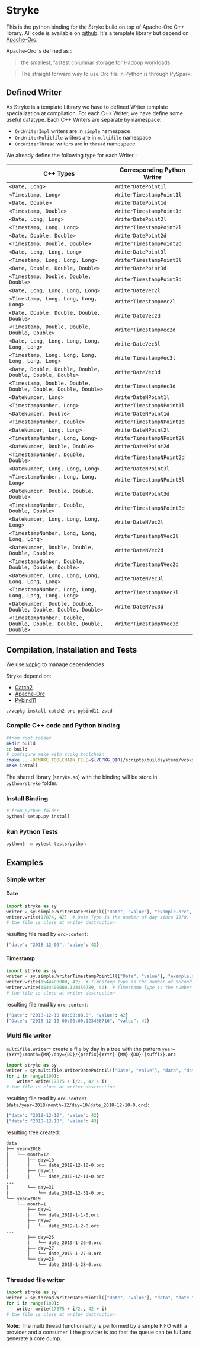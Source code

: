 # Stryke

This is the python binding for the Stryke build on top of Apache-Orc C++ library. All code is available on [github](https://github.com/edmBernard/Stryke). It's a template library but depend on [Apache-Orc](https://orc.apache.org/).

Apache-Orc is defined as :
> the smallest, fastest columnar storage for Hadoop workloads.

> The straight forward way to use Orc file in Python is through PySpark.

## Defined Writer

As Stryke is a template Library we have to defined Writer template specialization at compilation.
For each C++ Writer, we have define some useful datatype. Each C++ Writers are separate by namespace.
* `OrcWriterImpl` writers are in `simple` namespace
* `OrcWriterMulitfile` writers are in `multifile` namespace
* `OrcWriterThread` writers are in `thread` namespace

We already define the following type for each Writer :

| C++ Types | Corresponding Python Writer |
|--|--|
| `<Date, Long>` | `WriterDatePoint1l` |
| `<Timestamp, Long>` | `WriterTimestampPoint1l` |
| `<Date, Double>` | `WriterDatePoint1d` |
| `<Timestamp, Double>` | `WriterTimestampPoint1d` |
| `<Date, Long, Long>` | `WriterDatePoint2l` |
| `<Timestamp, Long, Long>` | `WriterTimestampPoint2l` |
| `<Date, Double, Double>` | `WriterDatePoint2d` |
| `<Timestamp, Double, Double>` | `WriterTimestampPoint2d` |
| `<Date, Long, Long, Long>` | `WriterDatePoint3l` |
| `<Timestamp, Long, Long, Long>` | `WriterTimestampPoint3l` |
| `<Date, Double, Double, Double>` | `WriterDatePoint3d` |
| `<Timestamp, Double, Double, Double>` | `WriterTimestampPoint3d` |
| `<Date, Long, Long, Long, Long>` | `WriterDateVec2l` |
| `<Timestamp, Long, Long, Long, Long>` | `WriterTimestampVec2l` |
| `<Date, Double, Double, Double, Double>` | `WriterDateVec2d` |
| `<Timestamp, Double, Double, Double, Double>` | `WriterTimestampVec2d` |
| `<Date, Long, Long, Long, Long, Long, Long>` | `WriterDateVec3l` |
| `<Timestamp, Long, Long, Long, Long, Long, Long>` | `WriterTimestampVec3l` |
| `<Date, Double, Double, Double, Double, Double, Double>` | `WriterDateVec3d` |
| `<Timestamp, Double, Double, Double, Double, Double, Double>` | `WriterTimestampVec3d` |
| `<DateNumber, Long>` | `WriterDateNPoint1l` |
| `<TimestampNumber, Long>` | `WriterTimestampNPoint1l` |
| `<DateNumber, Double>` | `WriterDateNPoint1d` |
| `<TimestampNumber, Double>` | `WriterTimestampNPoint1d` |
| `<DateNumber, Long, Long>` | `WriterDateNPoint2l` |
| `<TimestampNumber, Long, Long>` | `WriterTimestampNPoint2l` |
| `<DateNumber, Double, Double>` | `WriterDateNPoint2d` |
| `<TimestampNumber, Double, Double>` | `WriterTimestampNPoint2d` |
| `<DateNumber, Long, Long, Long>` | `WriterDateNPoint3l` |
| `<TimestampNumber, Long, Long, Long>` | `WriterTimestampNPoint3l` |
| `<DateNumber, Double, Double, Double>` | `WriterDateNPoint3d` |
| `<TimestampNumber, Double, Double, Double>` | `WriterTimestampNPoint3d` |
| `<DateNumber, Long, Long, Long, Long>` | `WriterDateNVec2l` |
| `<TimestampNumber, Long, Long, Long, Long>` | `WriterTimestampNVec2l` |
| `<DateNumber, Double, Double, Double, Double>` | `WriterDateNVec2d` |
| `<TimestampNumber, Double, Double, Double, Double>` | `WriterTimestampNVec2d` |
| `<DateNumber, Long, Long, Long, Long, Long, Long>` | `WriterDateNVec3l` |
| `<TimestampNumber, Long, Long, Long, Long, Long, Long>` | `WriterTimestampNVec3l` |
| `<DateNumber, Double, Double, Double, Double, Double, Double>` | `WriterDateNVec3d` |
| `<TimestampNumber, Double, Double, Double, Double, Double, Double>` | `WriterTimestampNVec3d` |

## Compilation, Installation and Tests

We use [vcpkg](https://github.com/Microsoft/vcpkg) to manage dependencies

Stryke depend on:
* [Catch2](https://github.com/catchorg/Catch2)
* [Apache-Orc](https://orc.apache.org/)
* [Pybind11](https://github.com/pybind/pybind11)

```
./vcpkg install catch2 orc pybind11 zstd
```

### Compile C++ code and Python binding

```bash
#from root folder
mkdir build
cd build
# configure make with vcpkg toolchain
cmake .. -DCMAKE_TOOLCHAIN_FILE=${VCPKG_DIR}/scripts/buildsystems/vcpkg.cmake -DBUILD_PYTHON_BINDING=ON
make install
```

The shared library (`stryke.so`) with the binding will be store in `python/stryke` folder.

### Install Binding

```bash
# from python folder
python3 setup.py install
```

### Run Python Tests

```bash
python3 -m pytest tests/python
```


## Examples

### Simple writer

#### Date

```python
import stryke as sy
writer = sy.simple.WriterDatePoint1l(["Date", "value"], "example.orc", sy.WriterOptions())
writer.write(17874, 42)  # Date Type is the number of day since 1970.
# the file is close at writer destruction
```

resulting file read by `orc-content`:
```python
{"date": "2018-12-09", "value": 42}
```

#### Timestamp

```python
import stryke as sy
writer = sy.simple.WriterTimestampPoint1l(["Date", "value"], "example.orc", sy.WriterOptions())
writer.write(1544400000, 42)  # Timestamp Type is the number of second since 1970.
writer.write(1544400000.123456789, 42)  # Timestamp Type is the number of second since 1970.
# the file is close at writer destruction
```

resulting file read by `orc-content`:
```python
{"Date": "2018-12-10 00:00:00.0", "value": 42}
{"Date": "2018-12-10 00:00:00.123456716", "value": 42}
```

### Multi file writer

`multifile.Writer*` create a file by day in a tree with the pattern `year={YYYY}/month={MM}/day={DD}/{prefix}{YYYY}-{MM}-{DD}-{suffix}.orc`
```python
import stryke as sy
writer = sy.multifile.WriterDatePoint1l(["Date", "value"], "data", "date_", sy.WriterOptions())
for i in range(100):
    writer.write(17875 + i/2., 42 + i)
# the file is close at writer destruction
```

resulting file read by `orc-content` (`data/year=2018/month=12/day=10/date_2018-12-10-0.orc`):
```python
{"date": "2018-12-10", "value": 42}
{"date": "2018-12-10", "value": 43}
```

resulting tree created:
```bash
data
├── year=2018
│   └── month=12
│       ├── day=10
│       │   └── date_2018-12-10-0.orc
│       ├── day=11
│       │   └── date_2018-12-11-0.orc
...
│       └── day=31
│           └── date_2018-12-31-0.orc
└── year=2019
    └── month=1
        ├── day=1
        │   └── date_2019-1-1-0.orc
        ├── day=2
        │   └── date_2019-1-2-0.orc
...
        ├── day=26
        │   └── date_2019-1-26-0.orc
        ├── day=27
        │   └── date_2019-1-27-0.orc
        └── day=28
            └── date_2019-1-28-0.orc
```

### Threaded file writer

```python
import stryke as sy
writer = sy.thread.WriterDatePoint1l(["Date", "value"], "data", "date_", sy.WriterOptions())
for i in range(100):
    writer.write(17875 + i/2., 42 + i)
# the file is close at writer destruction
```

**Note**: The multi thread functionnality is performed by a simple FIFO with a provider and a consumer. I the provider is too fast the queue can be full and generate a core dump.

